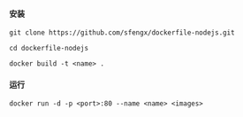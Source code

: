 #### 安装

    git clone https://github.com/sfengx/dockerfile-nodejs.git

    cd dockerfile-nodejs

    docker build -t <name> .

#### 运行

    docker run -d -p <port>:80 --name <name> <images>